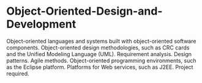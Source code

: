 # Object-Oriented-Design-and-Development
Object-oriented languages and systems built with object-oriented software components. Object-oriented design methodologies, such as CRC cards and the Unified Modeling Language (UML). Requirement analysis. Design patterns. Agile methods. Object-oriented programming environments, such as the Eclipse platform. Platforms for Web services, such as J2EE. Project required.
